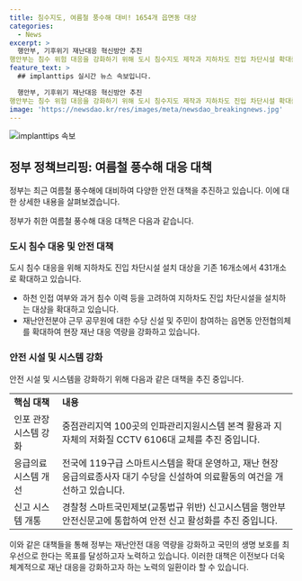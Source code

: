 ```yaml
---
title: 침수지도, 여름철 풍수해 대비! 1654개 읍면동 대상
categories:
  - News
excerpt: >
  행안부, 기후위기 재난대응 혁신방안 추진
행안부는 침수 위험 대응을 강화하기 위해 도시 침수지도 제작과 지하차도 진입 차단시설 확대를 포함한 다양한 대책을 추진 중이다. 특히, 기후위기 재난대응 혁신방안과 기본계획을 점검하여 총괄된 대처 계획을 진행 중이며, 관련 지침 개정과 안전 관리 등에도 힘을 쏟고 있다. 이에 따라 지난 4월부터는 지하차도 점검과 안전 점검을 강화하고, 연내 새로운 지침을 추가 개정할 예정이다. 또한, 침수 취약계층 보호 및 119구급 스마트시스템 확대 등을 통해 안전 대책을 강화하고 있다.
feature_text: >
  ## implanttips 실시간 뉴스 속보입니다.

  행안부, 기후위기 재난대응 혁신방안 추진
행안부는 침수 위험 대응을 강화하기 위해 도시 침수지도 제작과 지하차도 진입 차단시설 확대를 포함한 다양한 대책을 추진 중이다. 특히, 기후위기 재난대응 혁신방안과 기본계획을 점검하여 총괄된 대처 계획을 진행 중이며, 관련 지침 개정과 안전 관리 등에도 힘을 쏟고 있다. 이에 따라 지난 4월부터는 지하차도 점검과 안전 점검을 강화하고, 연내 새로운 지침을 추가 개정할 예정이다. 또한, 침수 취약계층 보호 및 119구급 스마트시스템 확대 등을 통해 안전 대책을 강화하고 있다.
image: 'https://newsdao.kr/res/images/meta/newsdao_breakingnews.jpg'
---
```


<p><img src="https://newsdao.kr/res/images/meta/newsdao_breakingnews.jpg" alt="implanttips 속보" /></p>

<h2 data-ke-size="size26">정부 정책브리핑: 여름철 풍수해 대응 대책</h2>

<p>정부는 최근 여름철 풍수해에 대비하여 다양한 안전 대책을 추진하고 있습니다. 이에 대한 상세한 내용을 살펴보겠습니다.</p>

<p data-ke-size="size16">정부가 취한 여름철 풍수해 대응 대책은 다음과 같습니다.</p>

<h3>도시 침수 대응 및 안전 대책</h3>

<p data-ke-size="size16">도시 침수 대응을 위해 지하차도 진입 차단시설 설치 대상을 기존 16개소에서 431개소로 확대하고 있습니다.</p>

<ul>
  <li>하천 인접 여부와 과거 침수 이력 등을 고려하여 지하차도 진입 차단시설을 설치하는 대상을 확대하고 있습니다.</li>
  <li>재난안전분야 근무 공무원에 대한 수당 신설 및 주민이 참여하는 읍면동 안전협의체를 확대하여 현장 재난 대응 역량을 강화하고 있습니다.</li>
</ul>

<h3>안전 시설 및 시스템 강화</h3>

<p data-ke-size="size16">안전 시설 및 시스템을 강화하기 위해 다음과 같은 대책을 추진 중입니다.</p>

<table>
  <tr>
    <td><b>핵심 대책</b></td>
    <td><b>내용</b></td>
  </tr>
  <tr>
    <td>인포 관장 시스템 강화</td>
    <td>중점관리지역 100곳의 인파관리지원시스템 본격 활용과 지자체의 저화질 CCTV 6106대 교체를 추진 중입니다.</td>
  </tr>
  <tr>
    <td>응급의료 시스템 개선</td>
    <td>전국에 119구급 스마트시스템을 확대 운영하고, 재난 현장 응급의료종사자 대기 수당을 신설하여 의료활동의 여건을 개선하고 있습니다.</td>
  </tr>
  <tr>
    <td>신고 시스템 개통</td>
    <td>경찰청 스마트국민제보(교통법규 위반) 신고시스템을 행안부 안전신문고에 통합하여 안전 신고 활성화를 추진 중입니다.</td>
  </tr>
</table>

<p>이와 같은 대책들을 통해 정부는 재난안전 대응 역량을 강화하고 국민의 생명 보호를 최우선으로 한다는 목표를 달성하고자 노력하고 있습니다. 이러한 대책은 이전보다 더욱 체계적으로 재난 대응을 강화하고자 하는 노력의 일환이라 할 수 있습니다.</p>

<p data-ke-size="size16"></p>

